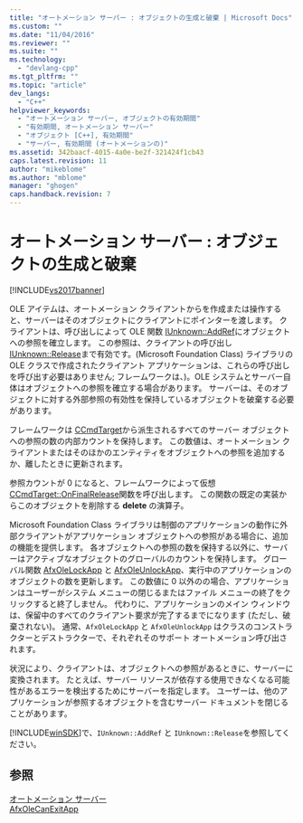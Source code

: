 ```yaml
---
title: "オートメーション サーバー : オブジェクトの生成と破棄 | Microsoft Docs"
ms.custom: ""
ms.date: "11/04/2016"
ms.reviewer: ""
ms.suite: ""
ms.technology: 
  - "devlang-cpp"
ms.tgt_pltfrm: ""
ms.topic: "article"
dev_langs: 
  - "C++"
helpviewer_keywords: 
  - "オートメーション サーバー, オブジェクトの有効期間"
  - "有効期間, オートメーション サーバー"
  - "オブジェクト [C++], 有効期間"
  - "サーバー, 有効期間 (オートメーションの)"
ms.assetid: 342baacf-4015-4a0e-be2f-321424f1cb43
caps.latest.revision: 11
author: "mikeblome"
ms.author: "mblome"
manager: "ghogen"
caps.handback.revision: 7
---
```

# オートメーション サーバー : オブジェクトの生成と破棄
[!INCLUDE[vs2017banner](../assembler/inline/includes/vs2017banner.md)]

OLE アイテムは、オートメーション クライアントからを作成または操作すると、サーバーはそのオブジェクトにクライアントにポインターを渡します。  クライアントは、呼び出しによって OLE 関数 [IUnknown::AddRef](http://msdn.microsoft.com/library/windows/desktop/ms691379)にオブジェクトへの参照を確立します。  この参照は、クライアントの呼び出し [IUnknown::Release](http://msdn.microsoft.com/library/windows/desktop/ms682317)まで有効です。\(Microsoft Foundation Class\) ライブラリの OLE クラスで作成されたクライアント アプリケーションは、これらの呼び出しを呼び出す必要はありません; フレームワークは、\)。OLE システムとサーバー自体はオブジェクトへの参照を確立する場合があります。  サーバーは、そのオブジェクトに対する外部参照の有効性を保持しているオブジェクトを破棄する必要があります。  
  
 フレームワークは [CCmdTarget](../Topic/CCmdTarget%20Class.md)から派生されるすべてのサーバー オブジェクトへの参照の数の内部カウントを保持します。  この数値は、オートメーション クライアントまたはそのほかのエンティティをオブジェクトへの参照を追加するか、離したときに更新されます。  
  
 参照カウントが 0 になると、フレームワークによって仮想 [CCmdTarget::OnFinalRelease](../Topic/CCmdTarget::OnFinalRelease.md)関数を呼び出します。  この関数の既定の実装からこのオブジェクトを削除する **delete** の演算子。  
  
 Microsoft Foundation Class ライブラリは制御のアプリケーションの動作に外部クライアントがアプリケーション オブジェクトへの参照がある場合に、追加の機能を提供します。  各オブジェクトへの参照の数を保持する以外に、サーバーはアクティブなオブジェクトのグローバルのカウントを保持します。  グローバル関数 [AfxOleLockApp](../Topic/AfxOleLockApp.md) と [AfxOleUnlockApp](../Topic/AfxOleUnlockApp.md)、実行中のアプリケーションのオブジェクトの数を更新します。  この数値に 0 以外のの場合、アプリケーションはユーザーがシステム メニューの閉じるまたはファイル メニューの終了をクリックすると終了しません。  代わりに、アプリケーションのメイン ウィンドウは、保留中のすべてのクライアント要求が完了するまでになります \(ただし、破棄されない\)。  通常、`AfxOleLockApp` と `AfxOleUnlockApp` はクラスのコンストラクターとデストラクターで、それぞれそのサポート オートメーション呼び出されます。  
  
 状況により、クライアントは、オブジェクトへの参照があるときに、サーバーに変換されます。  たとえば、サーバー リソースが依存する使用できなくなる可能性があるエラーを検出するためにサーバーを指定します。  ユーザーは、他のアプリケーションが参照するオブジェクトを含むサーバー ドキュメントを閉じることがあります。  
  
 [!INCLUDE[winSDK](../atl/includes/winsdk_md.md)]で、`IUnknown::AddRef` と `IUnknown::Release`を参照してください。  
  
## 参照  
 [オートメーション サーバー](../mfc/automation-servers.md)   
 [AfxOleCanExitApp](../Topic/AfxOleCanExitApp.md)